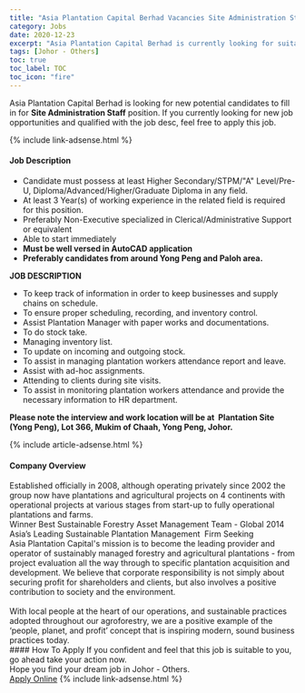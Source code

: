 ```yaml
---
title: "Asia Plantation Capital Berhad Vacancies Site Administration Staff" 
category: Jobs 
date: 2020-12-23 
excerpt: "Asia Plantation Capital Berhad is currently looking for suitable person to fill in the Site Administration Staff which positioned at Johor - Others" 
tags: [Johor - Others] 
toc: true 
toc_label: TOC 
toc_icon: "fire" 
--- 
```


<p>Asia Plantation Capital Berhad is looking for new potential candidates to fill in for <b>Site Administration Staff</b> position. If you currently looking for new job opportunities and qualified with the job desc, feel free to apply this job.
</p>{% include link-adsense.html %} 
<div><div><div><h4>Job Description</h4></div></div><div><div><span><div><ul><li>Candidate must possess at least Higher Secondary/STPM/"A" Level/Pre-U, Diploma/Advanced/Higher/Graduate Diploma&#160;in any field.</li><li>At least 3&#160;Year(s) of working experience in the related field is required for this position.</li><li>Preferably Non-Executive specialized in Clerical/Administrative Support or equivalent</li><li>Able to start immediately</li><li><strong>Must be well versed in AutoCAD application</strong></li><li><strong>Preferably candidates from around Yong Peng and Paloh area.</strong></li></ul><p><strong>JOB DESCRIPTION</strong></p><ul><li>To keep track of information in order to keep businesses and supply chains on schedule.</li><li>To ensure proper scheduling, recording, and inventory control.</li><li>Assist Plantation Manager with paper works and documentations.</li><li>To do stock take.</li><li>Managing inventory list.</li><li>To update on incoming and outgoing stock.</li><li>To assist in managing plantation workers attendance report and leave.</li><li>Assist with ad-hoc assignments.</li><li>Attending to clients during site visits.</li><li>To assist in monitoring plantation workers attendance and provide the necessary information to HR department.&#160;</li></ul><p><strong>Please note the interview and work location will be at &#160;Plantation Site (Yong Peng), Lot 366, Mukim of Chaah, Yong Peng, Johor.&#160;</strong></p></div></span></div></div></div> 
{% include article-adsense.html %} 
<div><div><div><h4>Company Overview</h4></div></div><div><div><span><div><div>
<div>Established officially in 2008, although operating privately since 2002 the group now have plantations and agricultural projects on 4 continents with operational projects at various stages from start-up to fully operational plantations and farms.</div>
<div>Winner Best Sustainable Forestry Asset Management Team - Global 2014</div>
<div>Asia&#8217;s Leading Sustainable Plantation Management&#160; Firm Seeking</div>
</div>
<div>Asia Plantation Capital's mission is to become the leading provider and operator of sustainably managed forestry and agricultural plantations - from project evaluation all the way through to specific plantation acquisition and development. We believe that corporate responsibility is not simply about securing profit for shareholders and clients, but also involves a positive contribution to society and the environment.</div>
<div><br>
With local people at the heart of our operations, and sustainable practices adopted throughout our agroforestry, we are a positive example of the &#8216;people, planet, and profit&#8217; concept that is inspiring modern, sound business practices today.</div></div></span></div></div></div> 
#### How To Apply 
If you confident and feel that this job is suitable to you, go ahead take your action now. <br/> 
Hope you find your dream job in Johor - Others. <br/> 
<a href="https://www.jobstreet.com.my/en/job/site-administration-staff-4449212?jobId=jobstreet-my-job-4449212&sectionRank=18&token=0~20fa1cdb-e39c-40a8-b7c0-fdfdcd818445&fr=SRP%20View%20In%20New%20Ta" class="btn btn--info" target="_blank" rel="nofollow noopenner">Apply Online</a> 
{% include link-adsense.html %} 